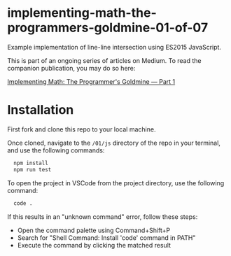 # implementing-math-the-programmers-goldmine-01-of-07

Example implementation of line-line intersection using ES2015 JavaScript.

This is part of an ongoing series of articles on Medium. To read the companion publication, you may do so here:

[Implementing Math: The Programmer's Goldmine &mdash; Part 1](https://medium.com/@allen.h.woods/implementing-math-the-programmers-goldmine-part-1-cbb224a7eb15)

# Installation

First fork and clone this repo to your local machine.

Once cloned, navigate to the `/01/js` directory of the repo in your terminal, and use the following commands:

```bash
  npm install
  npm run test
```

To open the project in VSCode from the project directory, use the following command:

```bash
  code .
```

If this results in an "unknown command" error, follow these steps:

- Open the command palette using Command+Shift+P
- Search for "Shell Command: Install 'code' command in PATH"
- Execute the command by clicking the matched result
